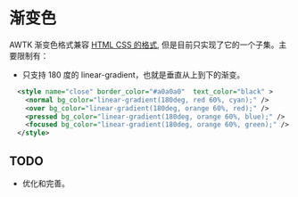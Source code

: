 # 渐变色

AWTK 渐变色格式兼容 [HTML CSS 的格式](https://developer.mozilla.org/en-US/docs/Web/CSS/gradient/linear-gradient()), 但是目前只实现了它的一个子集。主要限制有：

* 只支持 180 度的 linear-gradient，也就是垂直从上到下的渐变。

```xml
  <style name="close" border_color="#a0a0a0"  text_color="black" >
    <normal bg_color="linear-gradient(180deg, red 60%, cyan);" />
    <over bg_color="linear-gradient(180deg, orange 60%, red);" />
    <pressed bg_color="linear-gradient(180deg, orange 60%, blue);" />
    <focused bg_color="linear-gradient(180deg, orange 60%, green);" />
  </style>
```

## TODO
* 优化和完善。
